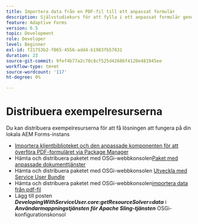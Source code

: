 ```yaml
---
title: Importera data från en PDF-fil till ett anpassat formulär
description: Självstudiekurs för att fylla i ett anpassat formulär genom att importera en PDF-fil
feature: Adaptive Forms
version: 6.5
topic: Development
role: Developer
level: Beginner
exl-id: f21753b2-f065-4556-add4-b1983fb57031
duration: 23
source-git-commit: 9fef4b77a2c70c8cf525d42686f4120e481945ee
workflow-type: tm+mt
source-wordcount: '117'
ht-degree: 0%

---
```


# Distribuera exempelresurserna

Du kan distribuera exempelresurserna för att få lösningen att fungera på din lokala AEM Forms-instans

* [Importera klientbiblioteket och den anpassade komponenten för att överföra PDF-formuläret via Package Manager](./assets/client-libs-custom-component.zip)
* Hämta och distribuera paketet med OSGi-webbkonsolen[Paket med anpassade dokumenttjänster](/help/forms/assets/common-osgi-bundles/AEMFormsDocumentServices.core-1.0-SNAPSHOT.jar)
* Hämta och distribuera paketet med OSGi-webbkonsolen [Utveckla med Service User Bundle](/help/forms/assets/common-osgi-bundles/DevelopingWithServiceUser.jar)
* Hämta och distribuera paketet med OSGi-webbkonsolen[importera data från pdf-fil](./assets/onlineToOffline.core-1.0.0-SNAPSHOT.jar)
* Lägg till posten _**DevelopingWithServiceUser.core:getResourceSolver=data**_ i _**Användarmappningstjänsten för Apache Sling-tjänsten**_ OSGi-konfigurationskonsol
